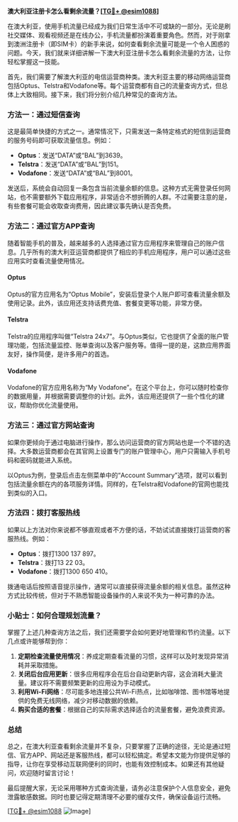 **澳大利亚注册卡怎么看剩余流量？[[TG💪+ @esim1088](https://t.me/s/esim1088)]**

在澳大利亚，使用手机流量已经成为我们日常生活中不可或缺的一部分。无论是刷社交媒体、观看视频还是在线办公，手机流量都扮演着重要角色。然而，对于刚拿到澳洲注册卡（即SIM卡）的新手来说，如何查看剩余流量可能是一个令人困惑的问题。今天，我们就来详细讲解一下澳大利亚注册卡怎么看剩余流量的方法，让你轻松掌握这一技能。

首先，我们需要了解澳大利亚的电信运营商种类。澳大利亚主要的移动网络运营商包括Optus、Telstra和Vodafone等。每个运营商都有自己的流量查询方式，但总体上大致相同。接下来，我们将分别介绍几种常见的查询方法。

### 方法一：通过短信查询

这是最简单快捷的方式之一。通常情况下，只需发送一条特定格式的短信到运营商的服务号码即可获取流量信息。例如：

- **Optus**：发送“DATA”或“BAL”到3639。
- **Telstra**：发送“DATA”或“BAL”到151。
- **Vodafone**：发送“DATA”或“BAL”到8001。

发送后，系统会自动回复一条包含当前流量余额的信息。这种方式无需登录任何网站，也不需要额外下载应用程序，非常适合不想折腾的人群。不过需要注意的是，有些套餐可能会收取查询费用，因此建议事先确认是否免费。

### 方法二：通过官方APP查询

随着智能手机的普及，越来越多的人选择通过官方应用程序来管理自己的账户信息。几乎所有的澳大利亚运营商都提供了相应的手机应用程序，用户可以通过这些应用实时查看流量使用情况。

#### Optus

Optus的官方应用名为“Optus Mobile”，安装后登录个人账户即可查看流量余额及使用记录。此外，该应用还支持话费充值、套餐变更等功能，非常方便。

#### Telstra

Telstra的应用程序叫做“Telstra 24x7”。与Optus类似，它也提供了全面的账户管理功能，包括流量监控、账单查询以及客户服务等。值得一提的是，这款应用界面友好，操作简便，是许多用户的首选。

#### Vodafone

Vodafone的官方应用名称为“My Vodafone”。在这个平台上，你可以随时检查你的数据用量，并根据需要调整你的计划。此外，该应用还提供了一些个性化的建议，帮助你优化流量使用。

### 方法三：通过官方网站查询

如果你更倾向于通过电脑进行操作，那么访问运营商的官方网站也是一个不错的选择。大多数运营商都会在其官网上设置专门的账户管理中心，用户只需输入手机号码和密码就能进入系统。

以Optus为例，登录后点击左侧菜单中的“Account Summary”选项，就可以看到包括流量余额在内的各项服务详情。同样的，在Telstra和Vodafone的官网也能找到类似的入口。

### 方法四：拨打客服热线

如果以上方法对你来说都不够直观或者不方便的话，不妨试试直接拨打运营商的客服热线。例如：

- **Optus**：拨打1300 137 897。
- **Telstra**：拨打13 22 03。
- **Vodafone**：拨打1300 650 410。

拨通电话后按照语音提示操作，通常可以直接获得流量余额的相关信息。虽然这种方式比较传统，但对于不熟悉智能设备操作的人来说不失为一种可靠的办法。

### 小贴士：如何合理规划流量？

掌握了上述几种查询方法之后，我们还需要学会如何更好地管理和节约流量。以下几点或许能够帮到你：

1. **定期检查流量使用情况**：养成定期查看流量的习惯，这样可以及时发现异常消耗并采取措施。
2. **关闭后台应用更新**：很多应用程序会在后台自动更新内容，这会消耗大量流量。建议将不需要频繁更新的应用设为手动模式。
3. **利用Wi-Fi网络**：尽可能多地连接公共Wi-Fi热点，比如咖啡馆、图书馆等地提供的免费无线网络，减少对移动数据的依赖。
4. **购买合适的套餐**：根据自己的实际需求选择适合的流量套餐，避免浪费资源。

### 总结

总之，在澳大利亚查看剩余流量并不复杂，只要掌握了正确的途径，无论是通过短信、官方APP、网站还是客服热线，都可以轻松搞定。希望本文能为你提供足够的指导，让你在享受移动互联网便利的同时，也能有效控制成本。如果还有其他疑问，欢迎随时留言讨论！

最后提醒大家，无论采用哪种方式查询流量，请务必注意保护个人信息安全，避免泄露敏感数据。同时也要记得定期清理不必要的缓存文件，确保设备运行流畅。

[[TG💪+ @esim1088](https://t.me/s/esim1088) ![Image](https://i.postimg.cc/4NQfJmqS/Snipaste-2025-05-13-00-14-12.png)]
